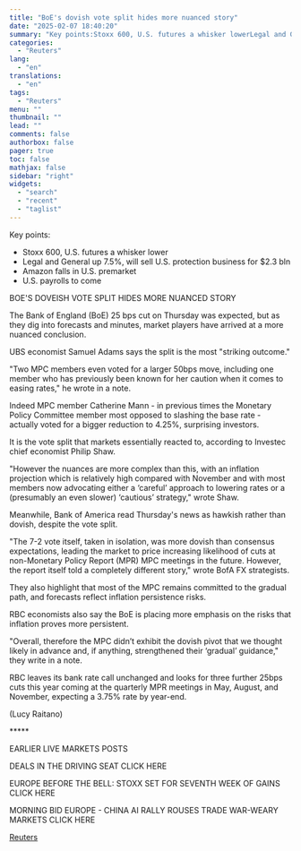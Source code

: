 ```yaml
---
title: "BoE's dovish vote split hides more nuanced story"
date: "2025-02-07 18:40:20"
summary: "Key points:Stoxx 600, U.S. futures a whisker lowerLegal and General up 7.5%, will sell U.S. protection business for $2.3 blnAmazon falls in U.S. premarketU.S. payrolls to comeBOE'S DOVEISH VOTE SPLIT HIDES MORE NUANCED STORYThe Bank of England (BoE) 25 bps cut on Thursday was expected, but as they dig into..."
categories:
  - "Reuters"
lang:
  - "en"
translations:
  - "en"
tags:
  - "Reuters"
menu: ""
thumbnail: ""
lead: ""
comments: false
authorbox: false
pager: true
toc: false
mathjax: false
sidebar: "right"
widgets:
  - "search"
  - "recent"
  - "taglist"
---
```


Key points:

* Stoxx 600, U.S. futures a whisker lower
* Legal and General up 7.5%, will sell U.S. protection business for $2.3 bln
* Amazon falls in U.S. premarket
* U.S. payrolls to come

BOE'S DOVEISH VOTE SPLIT HIDES MORE NUANCED STORY

The Bank of England (BoE) 25 bps cut on Thursday was expected, but as they dig into forecasts and minutes, market players have arrived at a more nuanced conclusion.

UBS economist Samuel Adams says the split is the most "striking outcome."

"Two MPC members even voted for a larger 50bps move, including one member who has previously been known for her caution when it comes to easing rates," he wrote in a note.

Indeed MPC member Catherine Mann - in previous times the Monetary Policy Committee member most opposed to slashing the base rate - actually voted for a bigger reduction to 4.25%, surprising investors.

It is the vote split that markets essentially reacted to, according to Investec chief economist Philip Shaw.

"However the nuances are more complex than this, with an inflation projection which is relatively high compared with November and with most members now advocating either a ‘careful’ approach to lowering rates or a (presumably an even slower) ‘cautious’ strategy," wrote Shaw.

Meanwhile, Bank of America read Thursday's news as hawkish rather than dovish, despite the vote split.

"The 7-2 vote itself, taken in isolation, was more dovish than consensus expectations, leading the market to price increasing likelihood of cuts at non-Monetary Policy Report (MPR) MPC meetings in the future. However, the report itself told a completely different story," wrote BofA FX strategists.

They also highlight that most of the MPC remains committed to the gradual path, and forecasts reflect inflation persistence risks.

RBC economists also say the BoE is placing more emphasis on the risks that inflation proves more persistent.

"Overall, therefore the MPC didn’t exhibit the dovish pivot that we thought likely in advance and, if anything, strengthened their ‘gradual’ guidance," they write in a note.

RBC leaves its bank rate call unchanged and looks for three further 25bps cuts this year coming at the quarterly MPR meetings in May, August, and November, expecting a 3.75% rate by year-end.

(Lucy Raitano)

\*\*\*\*\*

EARLIER LIVE MARKETS POSTS

DEALS IN THE DRIVING SEAT CLICK HERE

EUROPE BEFORE THE BELL: STOXX SET FOR SEVENTH WEEK OF GAINS CLICK HERE

MORNING BID EUROPE - CHINA AI RALLY ROUSES TRADE WAR-WEARY MARKETS CLICK HERE

[Reuters](https://www.tradingview.com/news/reuters.com,2025:newsml_L4N3OY0WO:0-boe-s-dovish-vote-split-hides-more-nuanced-story/)
